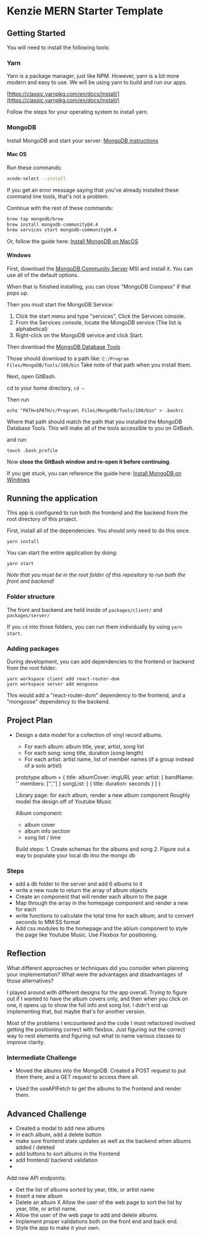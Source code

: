 
# Kenzie MERN Starter Template

## Getting Started

You will need to install the following tools: 

### Yarn

Yarn is a package manager, just like NPM.  However, yarn is a bit more modern and easy to use.  We will be using yarn to build and run our apps.

[https://classic.yarnpkg.com/en/docs/install/](https://classic.yarnpkg.com/en/docs/install/)

Follow the steps for your operating system to install yarn.  

### MongoDB

Install MongoDB and start your server: [MongoDB instructions](https://docs.mongodb.com/manual/administration/install-community/)

#### Mac OS

Run these commands: 

```bash
xcode-select --install
```
If you get an error message saying that you've already installed these command line tools, that's not a problem.

Continue with the rest of these commands:

```bash
brew tap mongodb/brew
brew install mongodb-community@4.4
brew services start mongodb-community@4.4
```

Or, follow the guide here: [Install MongoDB on MacOS](https://docs.mongodb.com/manual/tutorial/install-mongodb-on-os-x/)

#### Windows

First, download the [MongoDB Community Server](https://fastdl.mongodb.org/windows/mongodb-windows-x86_64-4.4.6-signed.msi) MSI and install it.  You can use all of the default options. 

When that is finished installing, you can close "MongoDB Compass" if that pops up.  

Then you must start the MongoDB Service:

1. Click the start menu and type "services", Click the Services console.
2. From the Services console, locate the MongoDB service (The list is alphabetical)
3. Right-click on the MongoDB service and click Start.

Then download the [MongoDB Database Tools](https://fastdl.mongodb.org/tools/db/mongodb-database-tools-windows-x86_64-100.3.1.msi)

Those should download to a path like: `C:/Program Files/MongoDB/Tools/100/bin`  Take note of that path when you install them.

Next, open GitBash.  

cd to your home directory, `cd ~`

Then run 

`echo "PATH=$PATH/c/Program\ Files/MongoDB/Tools/100/bin" > .bashrc`

Where that path should match the path that you installed the MongoDB Database Tools.  This will make all of the tools accessible to you on GitBash.

and run:

`touch .bash_profile`

Now **close the GitBash window and re-open it before continuing**.

If you get stuck, you can reference the guide here: [Install MongoDB on Windows](https://docs.mongodb.com/manual/tutorial/install-mongodb-on-windows/)


## Running the application

This app is configured to run both the frontend and the backend from the root directory of this project.

First, install all of the dependencies.  You should only need to do this once.

```
yarn install
```

You can start the entire application by doing: 

```
yarn start
```

_Note that you must be in the root folder of this repository to run both the front and backend!_

### Folder structure

The front and backend are held inside of `packages/client/` and `packages/server/`

If you `cd` into those folders, you can run them individually by using `yarn start`. 


### Adding packages
During development, you can add dependencies to the frontend or backend from the root folder:
```
yarn workspace client add react-router-dom 
yarn workspace server add mongoose
```

This would add a "react-router-dom" dependency to the frontend, and a "mongoose" dependency to the backend. 

## Project Plan

- Design a data model for a collection of vinyl record albums.
  - For each album: album title, year, artist, song list
  - For each song: song title, duration (song length)
  - For each artist: artist name, list of member names (if a group instead of a solo artist)

  prototype album = {
    title:
    albumCover: imgURL
    year:
    artist: {
      bandName: ''
      members: ['','']
    }
    songList: [
      {
        title:
        duration: seconds
      }
    ]
  }


  Library page:
    for each album, render a new album component
    Roughly model the design off of Youtube Music

  Album component:
    - album cover
    - album info section
    - song list / time 

    Build steps:
      1. Create schemas for the albums and song
      2. Figure out a way to populate your local db itno the mongo db


### Steps
  - add a db folder to the server and add 6 albums to it
  - write a new route to return the array of album objects
  - Create an <Album> component that will render each album to the page
  - Map through the array in the homepage component and render a new <Album> for each
  - write functions to calculate the total time for each album, and to convert seconds to MM:SS format
  - Add css modules to the homepage and the ablum component to style the page like Youtube Music. Use Flexbox for positioning.

## Reflection

What different approaches or techniques did you consider when planning your implementation? What were the advantages and disadvantages of those alternatives?

I played around with different designs for the app overall. Trying to figure out if I wanted to have the album covers only, and then when you click on one, it opens up to show the full info and song list. I didn't end up implementing that, but maybe that's for another version.

Most of the problems I encountered and the code I most refactored involved getting the positioning correct with flexbox. Just figuring out the correct way to nest elements and figuring out what to name various classes to improve clarity.


### Intermediate Challenge

- Moved the albums into the MongoDB. Created a POST request to put them there, and a GET request to access them all. 

- Used the useAPIFetch to get the albums to the frontend and render them.

## Advanced Challenge

- Created a modal to add new albums
- in each album, add a delete button
- make sure frontend state updates as well as the backend when albums added / deleted
- add buttons to sort albums in the frontend
- add frontend/  backend validation
-

Add new API endpoints:
- Get the list of albums sorted by year, title, or artist name
- Insert a new album
- Delete an album
X Allow the user of the web page to sort the list by year, title, or artist name.
- Allow the user of the web page to add and delete albums.
- Implement proper validations both on the front end and back end.
- Style the app to make it your own.